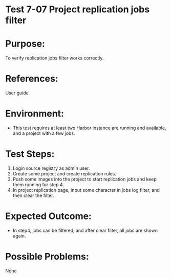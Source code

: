 Test 7-07 Project replication jobs filter
=======

# Purpose:

To verify replication jobs filter works correctly.  

# References:
User guide

# Environment:

* This test requires at least two Harbor instance are running and available, and a project with a few jobs.

# Test Steps:

1. Login source registry as admin user.
2. Create some project and create replication rules.
3. Push some images into the project to start replication jobs and keep them running for step 4.  
4. In project replication page, input some character in jobs log filter, and then clear the filter.  

# Expected Outcome:

* In step4, jobs can be filtered, and after clear filter, all jobs are shown again.   

# Possible Problems:
None

